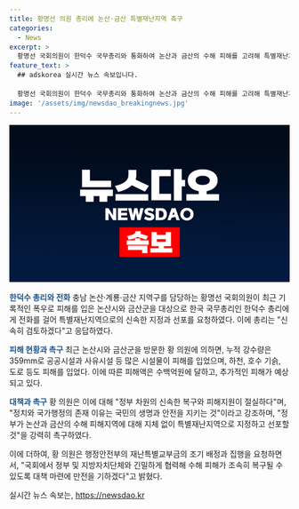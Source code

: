 ```yaml
---
title: 황명선 의원 총리에 논산·금산 특별재난지역 촉구
categories:
  - News
excerpt: >
  황명선 국회의원이 한덕수 국무총리와 통화하여 논산과 금산의 수해 피해를 고려해 특별재난지역 지정과 선포를 요청했다. 황 의원은 기자회견을 통해 기록적인 폭우로 발생한 피해 규모를 강조하고, 정부의 신속한 복구와 피해 지원을 촉구했다. 논산시와 금산군에서는 인명피해와 수백억원에 이르는 재산피해가 발생했으며, 황 의원은 피해 조사와 대책 마련을 촉구했다. 또한, 재난특별교부금의 조기 배정과 집행을 요청하며 정부와 협력해 피해 복구에 최선을 다하겠다 밝혔다.
feature_text: >
  ## adskorea 실시간 뉴스 속보입니다.

  황명선 국회의원이 한덕수 국무총리와 통화하여 논산과 금산의 수해 피해를 고려해 특별재난지역 지정과 선포를 요청했다. 황 의원은 기자회견을 통해 기록적인 폭우로 발생한 피해 규모를 강조하고, 정부의 신속한 복구와 피해 지원을 촉구했다. 논산시와 금산군에서는 인명피해와 수백억원에 이르는 재산피해가 발생했으며, 황 의원은 피해 조사와 대책 마련을 촉구했다. 또한, 재난특별교부금의 조기 배정과 집행을 요청하며 정부와 협력해 피해 복구에 최선을 다하겠다 밝혔다.
image: '/assets/img/newsdao_breakingnews.jpg'
---
```


<p><img src="/assets/img/newsdao_breakingnews.jpg" alt="adskorea 속보" /></p>

<p><b><span style="color: #1a5490;">한덕수 총리와 전화</span></b>
충남 논산·계룡·금산 지역구를 담당하는 황명선 국회의원이 최근 기록적인 폭우로 피해를 입은 논산시와 금산군을 대상으로 한국 국무총리인 한덕수 총리에게 전화를 걸어 특별재난지역으로의 신속한 지정과 선포를 요청하였다. 이에 총리는 "신속히 검토하겠다"고 응답하였다.</p>

<p><b><span style="color: #1a5490;">피해 현황과 촉구</span></b>
최근 논산시와 금산군을 방문한 황 의원에 의하면, 누적 강수량은 359mm로 공공시설과 사유시설 등 많은 시설물이 피해를 입었으며, 하천, 호수 기슭, 도로 등도 피해를 입었다. 이에 따른 피해액은 수백억원에 달하고, 추가적인 피해가 예상되고 있다.</p>

<p><b><span style="color: #1a5490;">대책과 촉구</span></b>
황 의원은 이에 대해 "정부 차원의 신속한 복구와 피해지원이 절실하다"며, "정치와 국가행정의 존재 이유는 국민의 생명과 안전을 지키는 것"이라고 강조하며, "정부가 논산과 금산의 수해 피해지역에 대해 지체 없이 특별재난지역으로 지정하고 선포할 것"을 강력히 촉구하였다.</p>

<p>이에 더하여, 황 의원은 행정안전부의 재난특별교부금의 조기 배정과 집행을 요청하면서, "국회에서 정부 및 지방자치단체와 긴밀하게 협력해 수해 피해가 조속히 복구될 수 있도록 대책 마련에 만전을 기하겠다"고 밝혔다.</p>
실시간 뉴스 속보는, <a href="https://newsdao.kr" rel="dofollow">https://newsdao.kr</a>


